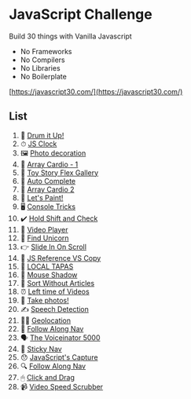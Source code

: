 # JavaScript Challenge

Build 30 things with Vanilla Javascript

- No Frameworks
- No Compilers
- No Libraries
- No Boilerplate

[https://javascript30.com/](https://javascript30.com/)

## List

1. 🥁 [Drum it Up!](/Drum%20Kit)
2. ⏱ [JS Clock](/Clock)
3. 🖼 [Photo decoration](/CSS%20Variables)
4. 💪 [Array Cardio - 1](/Array%20Cardio%20-%201)
5. 🚂 [Toy Story Flex Gallery](/Toy%20Story%20Flex%20Gallery)
6. 👀 [Auto Complete](/Auto%20Complete)
7. 💪 [Array Cardio 2](/Array%20Cardio%20-%202)
8. 🎨 [Let's Paint!](/HTML5%20Canvas)
9. 🖥 [Console Tricks](/Dev%20Tools%20Domination)
10. ✔️ [Hold Shift and Check](/Multiple%20Checkboxes)
11. 📼 [Video Player](/Custom%20Video%20Player)
12. 🦄 [Find Unicorn](/Key%20Sequence%20Detection)
13. 👉 [Slide In On Scroll](/Slide%20In%20On%20Scroll)
14. 🧐 [JS Reference VS Copy](/Reference%20VS%20Copy)
15. 🌮 [LOCAL TAPAS](/LocalStorage)
16. 👥 [Mouse Shadow](/Mouse%20Move%20Shadow)
17. 🎸 [Sort Without Articles](/Sort%20Without%20Articles)
18. ⏰ [Left time of Videos](/Adding%20Up%20Times%20with%20Reduce)
19. 📸 [Take photos!](/Webcam%20Fun)
20. ✍️ [Speech Detection](/Speech%20Detection)
21. 🏃‍♀️ [Geolocation](/Geolocation)
22. 👣 [Follow Along Nav](/Follow%20Along%20Link%20Highlighter)
23. 🗣 [The Voiceinator 5000](/Speech%20Synthesis)
24. 📌 [Sticky Nav](/Sticky%20Nav)
25. 😯 [JavaScript's Capture](/Event%20Capture%2C%20Propagation%2C%20Bubbling%20and%20Once)
26. 🔍 [Follow Along Nav](/Stripe%20Follow%20Along%20Nav)
27. 🖱 [Click and Drag](/Click%20and%20Drag)
28. 📹 [Video Speed Scrubber](/Video%20Speed%20Controller)
